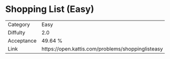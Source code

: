# Shopping List (Easy)

<table>
    <tr>
        <td>Category</td>
        <td>Easy</td>
    </tr>
    <tr>
        <td>Diffulty</td>
        <td>2.0</td>
    </tr>
    <tr>
        <td>Acceptance</td>
        <td>49.64 %</td>
    </tr>
    <tr>
        <td>Link</td>
        <td>https://open.kattis.com/problems/shoppinglisteasy</td>
    </tr>
</table>